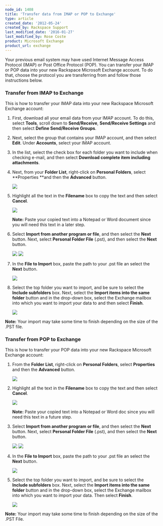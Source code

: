 ```yaml
---
node_id: 1408
title: 'Transfer data from IMAP or POP to Exchange'
type: article
created_date: '2012-05-24'
created_by: Rackspace Support
last_modified_date: '2016-01-27'
last_modified_by: Rose Coste
product: Microsoft Exchange
product_url: exchange
---
```


Your previous email system may have used Internet Message Access Protocol (IMAP)
or Post Office Protocol (POP).
You can transfer
your IMAP or POP data into your new Rackspace Microsoft Exchange
account. To do that, choose the protocol you are transferring from and follow
those instructions below.

### Transfer from IMAP to Exchange

This is how to transfer
your IMAP data into your new Rackspace Microsoft Exchange
account:

1. First, download all
   your email data from your IMAP account. To do this, select
   **Tools**, scroll down to **Send/Receive**, **Send/Receive
   Settings** and then select **Define Send/Receive
   Groups**.

2. Next, select the group that contains your IMAP
   account, and then select **Edit**. Under **Accounts**, select your
   IMAP account.

3. In the list, select the check box for each folder
   you want to include when checking e-mail, and then select **Download
   complete item including attachments**.

4. Next, from your **Folder List**, right-click
   on **Personal Folders**, select **Properties **and then
   the **Advanced** button.

   ![](http://c15047832.r32.cf2.rackcdn.com/1.png)

5. Highlight all the text in the **Filename** box to
   copy the text and then select **Cancel**.

   ![](http://c15047832.r32.cf2.rackcdn.com/three.png)

   **Note:** Paste your copied text into a Notepad or Word
   document since you will need this text in a later step.

6. Select **Import from another program or file**,
   and then select the **Next** button. Next, select **Personal Folder
   File** (.pst), and then select
   the **Next** button.

   ![](http://c15047832.r32.cf2.rackcdn.com/5.png)
   ![](http://c15047832.r32.cf2.rackcdn.com/6.png)

7. In the **File to Import** box, paste the path to
   your .pst file an select the **Next** button.

   ![](http://c15047832.r32.cf2.rackcdn.com/7.png)

8. Select the top folder you want to import, and be
   sure to select the **Include
   subfolders** box. Next,
   select the **Import items into the same folder** button and in
   the drop-down box, select the Exchange mailbox into which you want
   to import your data to and then
   select **Finish**.

   ![](http://c15047832.r32.cf2.rackcdn.com/10.png)

**Note:** Your
import may take some time to finish depending on the size of the .PST file.

### Transfer from POP to Exchange

This is how to transfer
your POP data into your new Rackspace Microsoft Exchange
account:

1. From the **Folder List**, right-click
   on **Personal Folders**, select **Properties** and then
   the **Advanced** button.

   ![](http://c15047832.r32.cf2.rackcdn.com/1.png)

2. Highlight all the text in the **Filename** box to
   copy the text and then select **Cancel**.

   ![](http://c15047832.r32.cf2.rackcdn.com/three.png)

   **Note:** Paste your copied text into a Notepad or Word
   doc since you will need this text in a future step.

3. Select **Import from another program or file**,
   and then select the **Next** button. Next, select **Personal Folder
   File** (.pst), and then select
   the **Next** button.

   ![](http://c15047832.r32.cf2.rackcdn.com/5.png)
   ![](http://c15047832.r32.cf2.rackcdn.com/6.png)

4. In the **File to Import** box, paste the path to
   your .pst file an select the **Next** button.

   ![](http://c15047832.r32.cf2.rackcdn.com/7.png)

5. Select the top folder you want to import, and be
   sure to select the **Include
   subfolders** box. Next,
   select the **Import items into the same folder** button
   and in
   the drop-down box, select the Exchange mailbox into which you want
   to import your data. Then
   select **Finish**.

   ![](http://c15047832.r32.cf2.rackcdn.com/10.png)

**Note:** Your
import may take some time to finish depending on the size of the .PST
File.
